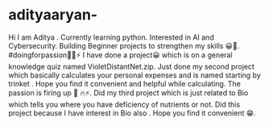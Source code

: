 # adityaaryan-
Hi I am Aditya . Currently learning python. Interested in AI and Cybersecurity. Building Beginner projects to strengthen my skills 😀🌟.  #doingforpassion🤩🔥⚡
I have done a project😀 which is on a general knowledge quiz named VioletDistantNet.zip. 
Just done my second project which basically calculates your personal expenses and is named starting by trinket . Hope you find it convenient and helpful while calculating.
The passion is firing up 💪 🔥⚡.
Did my third project which is just related to Bio which tells you where you have deficiency of nutrients or not. Did this project because I have interest in Bio also . Hope you find it convenient 😁.
